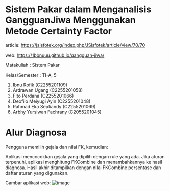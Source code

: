 # Sistem Pakar dalam Menganalisis GangguanJiwa Menggunakan Metode Certainty Factor
article: https://jsisfotek.org/index.php/JSisfotek/article/view/70/70

web: https://1bbnuuu.github.io/gangguan-jiwa/

Matakuliah	: Sistem Pakar

Kelas/Semester	: TI-A, 5

1. Ibnu Rofik (C2255201109)
2. Ardrawan Ugang (C2255201058)
3. Fito Perdana (C2255201066)
4. Deofilo Meiyugi Ayin (C2255201048)
5. Rahmad Eka Septiandy (C2255201069)
6. Arbhy Yursiwan Fachrany (C2055201045)

# Alur Diagnosa

Pengguna memilih gejala dan nilai FK, kemudian:

Aplikasi mencocokkan gejala yang dipilih dengan rule yang ada.
Jika aturan terpenuhi, aplikasi menghitung FKCombine dan menambahkannya ke hasil diagnosa.
Hasil akhir ditampilkan dengan nilai FKCombine persentase dan daftar aturan yang digunakan.

Gambar aplikasi web:
![image](https://github.com/user-attachments/assets/f5b14622-bdf9-48c7-a83e-2c2d95329d8a)
